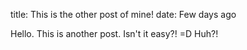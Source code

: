 title: This is the other post of mine!
date: Few days ago

Hello.
This is another post. Isn't it easy?! =D Huh?!
